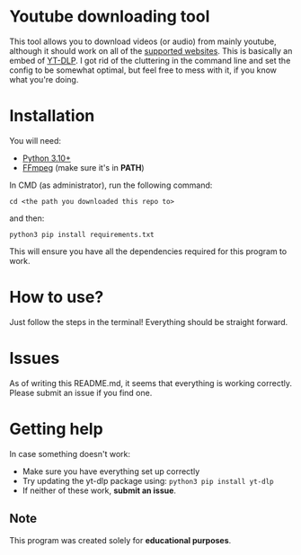 # Youtube downloading tool
This tool allows you to download videos (or audio) from mainly youtube, although it should work on all of the [supported websites](https://github.com/yt-dlp/yt-dlp/blob/master/supportedsites.md).
This is basically an embed of [YT-DLP](https://github.com/yt-dlp/yt-dlp). I got rid of the cluttering in the command line and set the config to be somewhat optimal, but feel free to mess with it, if you know what you're doing.

# Installation
You will need:
 - [Python 3.10+](https://www.python.org/downloads/)
 - [FFmpeg](https://www.ffmpeg.org/download.html) (make sure it's in **PATH**)

In CMD (as administrator), run the following command:

``cd <the path you downloaded this repo to>``

and then:

``python3 pip install requirements.txt``

This will ensure you have all the dependencies required for this program to work.


# How to use?
Just follow the steps in the terminal! Everything should be straight forward.


# Issues
As of writing this README.md, it seems that everything is working correctly. Please submit an issue if you find one.


# Getting help
In case something doesn't work:
 - Make sure you have everything set up correctly
 - Try updating the yt-dlp package using:
    ``python3 pip install yt-dlp``
 - If neither of these work, **submit an issue**.


## Note
This program was created solely for **educational purposes**. 
